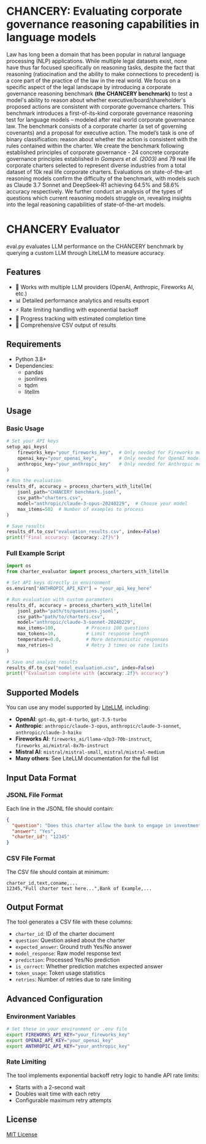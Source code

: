 # CHANCERY: Evaluating corporate governance reasoning capabilities in language models

Law has long been a domain that has been popular in natural language processing (NLP) applications. While multiple legal datasets exist, none have thus far focused specifically on reasoning tasks, despite the fact that reasoning (ratiocination and the ability to make connections to precedent) is a core part of the practice of the law in the real world. We focus on a specific aspect of the legal landscape by introducing a corporate governance reasoning benchmark **(the CHANCERY benchmark)** to test a model's ability to reason about whether executive/board/shareholder's proposed actions are consistent with corporate governance charters. This benchmark introduces a first-of-its-kind corporate governance reasoning test for language models – modeled after real world corporate governance law. The benchmark consists of a corporate charter (a set of governing covenants) and a proposal for executive action. The model’s task is one of binary classification: reason about whether the action is consistent with the rules contained within the charter. We create the benchmark following established principles of corporate governance - 24 concrete corporate governance principles established in *Gompers et al. (2003)* and 79 real life corporate charters selected to represent diverse industries from a total dataset of 10k real life corporate charters. Evaluations on state-of-the-art reasoning models confirm the difficulty of the benchmark, with models such as Claude 3.7 Sonnet and DeepSeek-R1 achieving 64.5\% and 58.6\%  accuracy respectively. We further conduct an analysis of the types of questions which current reasoning models struggle on, revealing insights into the legal reasoning capabilities of state-of-the-art models.


# CHANCERY Evaluator

eval.py evaluates LLM performance on the CHANCERY benchmark by querying a custom LLM through LiteLLM to measure accuracy.

## Features

- 🤖 Works with multiple LLM providers (OpenAI, Anthropic, Fireworks AI, etc.)
- 📊 Detailed performance analytics and results export
- ⚡ Rate limiting handling with exponential backoff
- 🔄 Progress tracking with estimated completion time
- 📝 Comprehensive CSV output of results

## Requirements

- Python 3.8+
- Dependencies:
  - pandas
  - jsonlines
  - tqdm
  - litellm

## Usage

### Basic Usage

```python
# Set your API keys
setup_api_keys(
    fireworks_key="your_fireworks_key",  # Only needed for Fireworks models
    openai_key="your_openai_key",        # Only needed for OpenAI models
    anthropic_key="your_anthropic_key"   # Only needed for Anthropic models
)

# Run the evaluation
results_df, accuracy = process_charters_with_litellm(
    jsonl_path="CHANCERY benchmark.jsonl",
    csv_path="charters.csv",
    model="anthropic/claude-3-opus-20240229",  # Choose your model
    max_items=502  # Number of examples to process
)

# Save results
results_df.to_csv("evaluation_results.csv", index=False)
print(f"Final accuracy: {accuracy:.2f}%")
```

### Full Example Script

```python
import os
from charter_evaluator import process_charters_with_litellm

# Set API keys directly in environment
os.environ["ANTHROPIC_API_KEY"] = "your_api_key_here"

# Run evaluation with custom parameters
results_df, accuracy = process_charters_with_litellm(
    jsonl_path="path/to/questions.jsonl",
    csv_path="path/to/charters.csv",
    model="anthropic/claude-3-sonnet-20240229",
    max_items=100,           # Process 100 questions
    max_tokens=10,           # Limit response length
    temperature=0.0,         # More deterministic responses
    max_retries=3            # Retry 3 times on rate limits
)

# Save and analyze results
results_df.to_csv("model_evaluation.csv", index=False)
print(f"Evaluation complete with {accuracy:.2f}% accuracy")
```

## Supported Models

You can use any model supported by [LiteLLM](https://github.com/BerriAI/litellm#supported-providers), including:

- **OpenAI**: `gpt-4o`, `gpt-4-turbo`, `gpt-3.5-turbo`
- **Anthropic**: `anthropic/claude-3-opus`, `anthropic/claude-3-sonnet`, `anthropic/claude-3-haiku`
- **Fireworks AI**: `fireworks_ai/llama-v3p3-70b-instruct`, `fireworks_ai/mixtral-8x7b-instruct`
- **Mistral AI**: `mistral/mistral-small`, `mistral/mistral-medium`
- **Many others**: See LiteLLM documentation for the full list

## Input Data Format

### JSONL File Format
Each line in the JSONL file should contain:
```json
{
  "question": "Does this charter allow the bank to engage in investment banking?",
  "answer": "Yes",
  "charter_id": "12345"
}
```

### CSV File Format
The CSV file should contain at minimum:
```
charter_id,text,coname,...
12345,"Full charter text here...",Bank of Example,...
```

## Output Format

The tool generates a CSV file with these columns:

- `charter_id`: ID of the charter document
- `question`: Question asked about the charter
- `expected_answer`: Ground truth Yes/No answer
- `model_response`: Raw model response text
- `prediction`: Processed Yes/No prediction
- `is_correct`: Whether prediction matches expected answer
- `token_usage`: Token usage statistics
- `retries`: Number of retries due to rate limiting

## Advanced Configuration

### Environment Variables

```bash
# Set these in your environment or .env file
export FIREWORKS_API_KEY="your_fireworks_key"
export OPENAI_API_KEY="your_openai_key"
export ANTHROPIC_API_KEY="your_anthropic_key"
```

### Rate Limiting

The tool implements exponential backoff retry logic to handle API rate limits:
- Starts with a 2-second wait
- Doubles wait time with each retry
- Configurable maximum retry attempts

## License

[MIT License](LICENSE)

